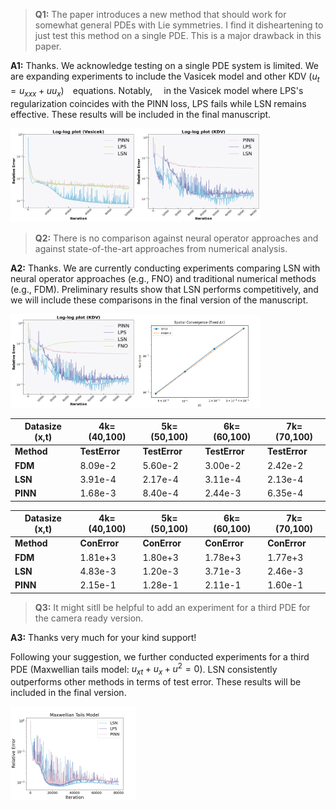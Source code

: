 >**Q1:**  The paper introduces a new method that should work for somewhat general PDEs with Lie symmetries. I find it disheartening to just test this method on a single PDE. This is a major drawback in this paper.

**A1:**   Thanks. We acknowledge testing on a single PDE system is limited. We are expanding experiments to include the Vasicek model and other KDV ($u_t=u_{xxx}+uu_x$)　equations. Notably,　 in the Vasicek model where LPS's regularization coincides with the PINN loss, LPS fails while LSN remains effective. These results will be included in the final manuscript.

<img src=https://github.com/Anonymous3244/LSN_review/blob/main/Fig/vasicek.png width=200 height=150 /><img src=https://github.com/Anonymous3244/LSN_review/blob/main/Fig/kdv.png width=200 height=150 />

>**Q2:**  There is no comparison against neural operator approaches and against state-of-the-art approaches from numerical analysis. 

**A2:**  Thanks. We are currently conducting experiments comparing LSN with neural operator approaches (e.g., FNO) and traditional numerical methods (e.g., FDM). Preliminary results show that LSN performs competitively, and we will include these comparisons in the final version of the manuscript.

<img src=https://github.com/Anonymous3244/LSN_review/blob/main/Fig/kdv_fno.png width=200 height=150 /><img src=https://github.com/Anonymous3244/LSN_review/blob/main/Fig/fdm.png width=200 height=150 />

| Datasize (x,t) | 4k=(40,100) | 5k=(50,100) | 6k=(60,100) | 7k=(70,100) |
|----------------|-------------|-------------|-------------|-------------|
| **Method**     |**TestError**|**TestError**|**TestError**|**TestError**|
| **FDM**        | 8.09e-2     | 5.60e-2     | 3.00e-2     | 2.42e-2     | 
| **LSN**        | 3.91e-4     | 2.17e-4     | 3.11e-4     | 2.13e-4     | 
| **PINN**       | 1.68e-3     | 8.40e-4     | 2.44e-3     | 6.35e-4     | 


| Datasize (x,t) | 4k=(40,100) | 5k=(50,100) | 6k=(60,100) | 7k=(70,100) |
|----------------|-------------|-------------|-------------|-------------|
| **Method**     | **ConError**| **ConError**| **ConError**| **ConError**|
| **FDM**        | 1.81e+3     | 1.80e+3     | 1.78e+3     | 1.77e+3     |
| **LSN**        | 4.83e-3     | 1.20e-3     | 3.71e-3     | 2.46e-3     |
| **PINN**       | 2.15e-1     | 1.28e-1     | 2.11e-1     | 1.60e-1     |

> **Q3:** It might sitll be helpful to add an experiment for a third PDE for the camera ready version.

**A3:** Thanks very much for your kind support! 

Following your suggestion, we further conducted experiments for a third PDE (Maxwellian tails model: $u_{xt}+u_x+u^2=0$).  LSN consistently outperforms other methods in terms of test error. These results will be included in the final version.

<img src=https://github.com/Anonymous3244/LSN_review/blob/main/Fig/maxwell1.png width=200 height=150 />

